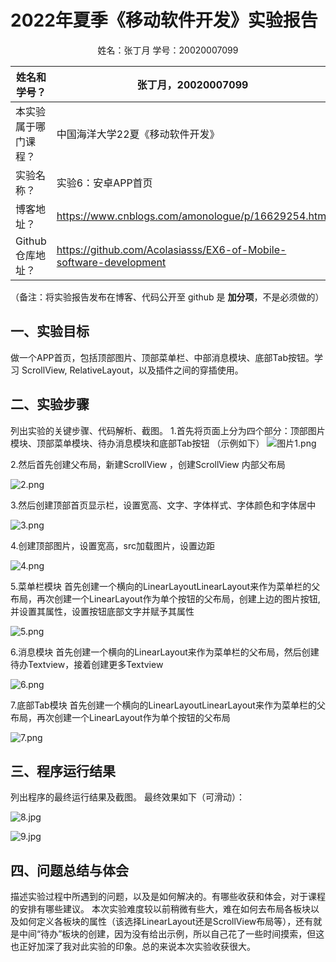 # 2022年夏季《移动软件开发》实验报告



<center>姓名：张丁月  学号：20020007099</center>

| 姓名和学号？         | 张丁月，20020007099                 |
| -------------------- | -------------------------------- |
| 本实验属于哪门课程？ | 中国海洋大学22夏《移动软件开发》 |
| 实验名称？           | 实验6：安卓APP首页          |
| 博客地址？           | https://www.cnblogs.com/amonologue/p/16629254.html                          |
| Github仓库地址？     | https://github.com/Acolasiasss/EX6-of-Mobile-software-development                          |

（备注：将实验报告发布在博客、代码公开至 github 是 **加分项**，不是必须做的）



## **一、实验目标**

做一个APP首页，包括顶部图片、顶部菜单栏、中部消息模块、底部Tab按钮。学习 ScrollView, RelativeLayout，以及插件之间的穿插使用。



## 二、实验步骤

列出实验的关键步骤、代码解析、截图。
1.首先将页面上分为四个部分：顶部图片模块、顶部菜单模块、待办消息模块和底部Tab按钮
（示例如下）
![图片1.png](../_resources/图片1.png)

2.然后首先创建父布局，新建ScrollView ，创建ScrollView 内部父布局

![2.png](../_resources/2.png)

3.然后创建顶部首页显示栏，设置宽高、文字、字体样式、字体颜色和字体居中

![3.png](../_resources/3.png)

4.创建顶部图片，设置宽高，src加载图片，设置边距

![4.png](../_resources/4.png)

5.菜单栏模块
首先创建一个横向的LinearLayoutLinearLayout来作为菜单栏的父布局，再次创建一个LinearLayout作为单个按钮的父布局，创建上边的图片按钮,并设置其属性，设置按钮底部文字并赋予其属性

![5.png](../_resources/5.png)

6.消息模块
首先创建一个横向的LinearLayout来作为菜单栏的父布局，然后创建待办Textview，接着创建更多Textview

![6.png](../_resources/6.png)

7.底部Tab模块
首先创建一个横向的LinearLayoutLinearLayout来作为菜单栏的父布局，再次创建一个LinearLayout作为单个按钮的父布局

![7.png](../_resources/7.png)

## 三、程序运行结果

列出程序的最终运行结果及截图。
最终效果如下（可滑动）：

![8.jpg](../_resources/8.jpg)

![9.jpg](../_resources/9.jpg)

## 四、问题总结与体会

描述实验过程中所遇到的问题，以及是如何解决的。有哪些收获和体会，对于课程的安排有哪些建议。
本次实验难度较以前稍微有些大，难在如何去布局各板块以及如何定义各板块的属性（该选择LinearLayout还是ScrollView布局等），还有就是中间“待办”板块的创建，因为没有给出示例，所以自己花了一些时间摸索，但这也正好加深了我对此实验的印象。总的来说本次实验收获很大。